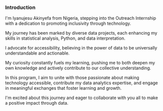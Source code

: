 ### Introduction
I'm Iyanujesu Akinyefa from Nigeria, stepping into the Outreach Internship with a dedication to promoting inclusivity through technology. 

My journey has been marked by diverse data projects, each enhancing my skills in statistical analysis, Python, and data interpretation.

I advocate for accessibility, believing in the power of data to be universally understandable and actionable. 

My curiosity constantly fuels my learning, pushing me to both deepen my own knowledge and actively contribute to our collective understanding.

In this program, I aim to unite with those passionate about making technology accessible, contribute my data analytics expertise, and engage in meaningful exchanges that foster learning and growth.

I'm excited about this journey and eager to collaborate with you all to make a positive impact through data.
